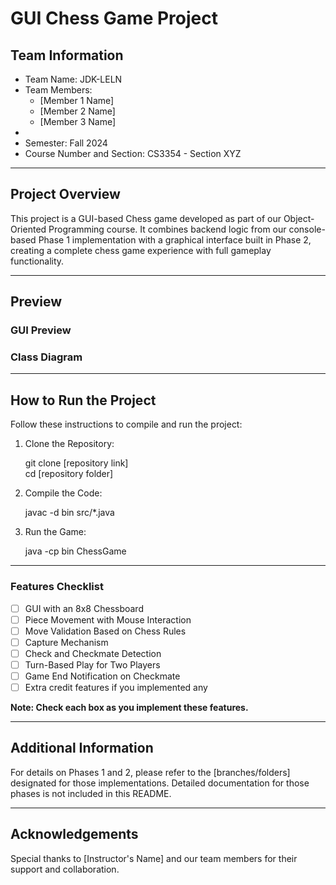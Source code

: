 # GUI Chess Game Project

## Team Information

- Team Name: JDK-LELN
- Team Members:
  - [Member 1 Name]
  - [Member 2 Name]
  - [Member 3 Name]
- 
- Semester: Fall 2024
- Course Number and Section: CS3354 - Section XYZ

---

## Project Overview
This project is a GUI-based Chess game developed as part of our Object-Oriented Programming course. It combines backend logic from our console-based Phase 1 implementation with a graphical interface built in Phase 2, creating a complete chess game experience with full gameplay functionality.

---

## Preview

### GUI Preview



### Class Diagram


--- 

## How to Run the Project

Follow these instructions to compile and run the project:

1. Clone the Repository:

    git clone [repository link] <br>
    cd [repository folder]


2. Compile the Code:<br>

    javac -d bin src/*.java


3. Run the Game:

    java -cp bin ChessGame

---

### Features Checklist

- [ ] GUI with an 8x8 Chessboard
- [ ] Piece Movement with Mouse Interaction
- [ ] Move Validation Based on Chess Rules
- [ ] Capture Mechanism
- [ ] Check and Checkmate Detection
- [ ] Turn-Based Play for Two Players
- [ ] Game End Notification on Checkmate
- [ ] Extra credit features if you implemented any

**Note: Check each box as you implement these features.**

---

## Additional Information

For details on Phases 1 and 2, please refer to the [branches/folders] designated for those implementations. Detailed documentation for those phases is not included in this README.

--- 

## Acknowledgements

Special thanks to [Instructor's Name] and our team members for their support and collaboration.